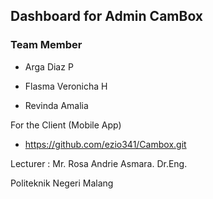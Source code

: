 ## Dashboard for Admin CamBox 
### Team Member

- Arga Diaz P

- Flasma Veronicha H

- Revinda Amalia

For the Client (Mobile App) 
- https://github.com/ezio341/Cambox.git

Lecturer : Mr. Rosa Andrie Asmara. Dr.Eng.

Politeknik Negeri Malang
